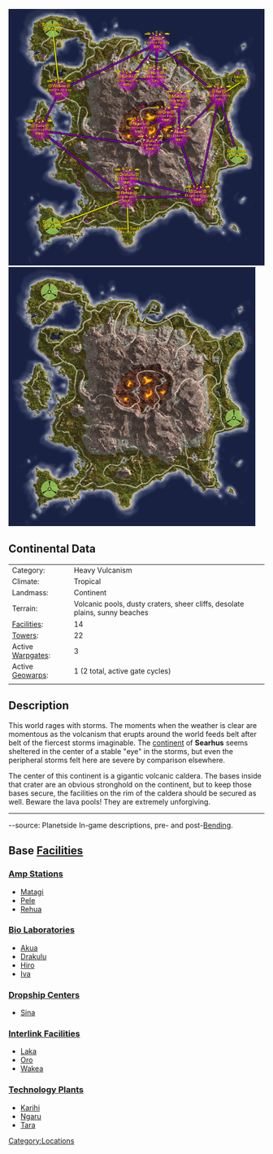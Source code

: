 ![](images/SearhusMap.jpg "fig:SearhusMap.jpg")
![](images/Searhus_Terrain.jpg "fig:Searhus_Terrain.jpg")

## Continental Data

|                                          |                                                                             |
| ---------------------------------------- | --------------------------------------------------------------------------- |
| Category:                                | Heavy Vulcanism                                                             |
| Climate:                                 | Tropical                                                                    |
| Landmass:                                | Continent                                                                   |
| Terrain:                                 | Volcanic pools, dusty craters, sheer cliffs, desolate plains, sunny beaches |
| [Facilities](Facilities "wikilink"):     | 14                                                                          |
| [Towers](Tower "wikilink"):              | 22                                                                          |
| Active [Warpgates](Warpgate "wikilink"): | 3                                                                           |
| Active [Geowarps](Geowarp "wikilink"):   | 1 (2 total, active gate cycles)                                             |
|                                          |                                                                             |

## Description

This world rages with storms. The moments when the weather is clear are
momentous as the volcanism that erupts around the world feeds belt after
belt of the fiercest storms imaginable. The
[continent](continent "wikilink") of **Searhus** seems sheltered in the
center of a stable "eye" in the storms, but even the peripheral storms
felt here are severe by comparison elsewhere.

The center of this continent is a gigantic volcanic caldera. The bases
inside that crater are an obvious stronghold on the continent, but to
keep those bases secure, the facilities on the rim of the caldera should
be secured as well. Beware the lava pools! They are extremely
unforgiving.

---

--source: Planetside In-game descriptions, pre- and
post-[Bending](Bending "wikilink").

## Base [Facilities](Facilities "wikilink")

### [Amp Stations](Amp_Station "wikilink")

- [Matagi](Matagi "wikilink")
- [Pele](Pele "wikilink")
- [Rehua](Rehua "wikilink")

### [Bio Laboratories](Bio_Laboratories "wikilink")

- [Akua](Akua "wikilink")
- [Drakulu](Drakulu "wikilink")
- [Hiro](Hiro "wikilink")
- [Iva](Iva "wikilink")

### [Dropship Centers](Dropship_Center "wikilink")

- [Sina](Sina "wikilink")

### [Interlink Facilities](Interlink_Facilities "wikilink")

- [Laka](Laka "wikilink")
- [Oro](Oro "wikilink")
- [Wakea](Wakea "wikilink")

### [Technology Plants](Technology_Plant "wikilink")

- [Karihi](Karihi "wikilink")
- [Ngaru](Ngaru "wikilink")
- [Tara](Tara "wikilink")

[Category:Locations](Category:Locations "wikilink")
